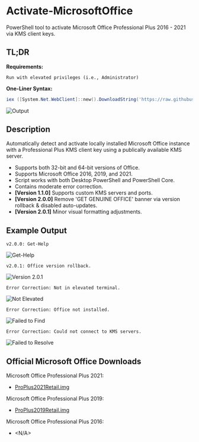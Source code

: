 # Activate-MicrosoftOffice
PowerShell tool to activate Microsoft Office Professional Plus 2016 - 2021 via KMS client keys.

## TL;DR

**Requirements:**
```
Run with elevated privileges (i.e., Administrator)
```

**One-Liner Syntax:**
```powershell
iex ([System.Net.WebClient]::new().DownloadString('https://raw.githubusercontent.com/tylerdotrar/Activate-MicrosoftOffice/main/Activate-MicrosoftOffice.ps1')); Activate-MicrosoftOffice
```

![Output](https://cdn.discordapp.com/attachments/855920119292362802/1156658422733877298/image.png?ex=6515c599&is=65147419&hm=87a236c0363fe4644c2ac2dafeba4cce965b16d5d9fa7e36bdc9bd17e2be634b&)


## Description
Automatically detect and activate locally installed Microsoft Office instance with a Professional Plus 
KMS client key using a publically available KMS server.

- Supports both 32-bit and 64-bit versions of Office.
- Supports Microsoft Office 2016, 2019, and 2021.
- Script works with both Desktop PowerShell and PowerShell Core.
- Contains moderate error correction.
- **[Version 1.1.0]** Supports custom KMS servers and ports.
- **[Version 2.0.0]** Remove 'GET GENUINE OFFICE' banner via version rollback & disabled auto-updates.
- **[Version 2.0.1]** Minor visual formatting adjustments.


## Example Output
```
v2.0.0: Get-Help
```
![Get-Help](https://cdn.discordapp.com/attachments/855920119292362802/1156659521855426650/image.png?ex=6515c69f&is=6514751f&hm=de1eaf41a53770066d48d128d8a6258df3f58411dbe06259c0ae5df0f81a4c13&)

```
v2.0.1: Office version rollback.
```
![Version 2.0.1](https://cdn.discordapp.com/attachments/855920119292362802/1156672784924160180/image.png?ex=6515d2f9&is=65148179&hm=74b0d7b5da1bb23259b03359fe86ffa9a099c2365fa7f289b3f3424c557a2d7a&)


```
Error Correction: Not in elevated terminal.
```
![Not Elevated](https://cdn.discordapp.com/attachments/855920119292362802/1086409673047019550/image.png)

```
Error Correction: Office not installed.
```
![Failed to Find](https://cdn.discordapp.com/attachments/855920119292362802/1156660054322327552/image.png?ex=6515c71e&is=6514759e&hm=f96c2c6b02b10a157d267a5060f316121799659fd3c4434108e672351a16aa99&)

```
Error Correction: Could not connect to KMS servers.
```
![Failed to Resolve](https://cdn.discordapp.com/attachments/855920119292362802/1156662636566544414/image.png?ex=6515c986&is=65147806&hm=c621eb6adea81b897964a83b9fd651d88a793f4c41e56534846863edb370fadf&)


## Official Microsoft Office Downloads
Microsoft Office Professional Plus 2021:
- [ProPlus2021Retail.img](https://officecdn.microsoft.com/db/492350f6-3a01-4f97-b9c0-c7c6ddf67d60/media/en-us/ProPlus2021Retail.img)

Microsoft Office Professional Plus 2019:
- [ProPlus2019Retail.img](https://officecdn.microsoft.com/pr/492350f6-3a01-4f97-b9c0-c7c6ddf67d60/media/en-us/ProPlus2019Retail.img)

Microsoft Office Professional Plus 2016:
- <N/A>

